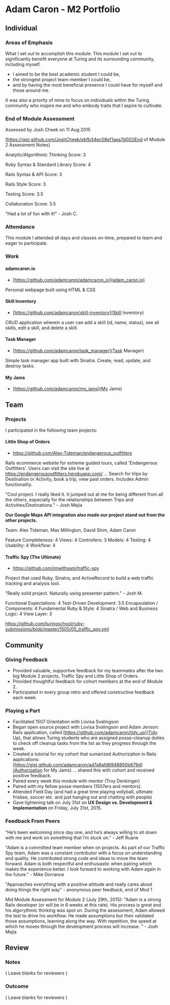 # Adam Caron - M2 Portfolio

## Individual

### Areas of Emphasis

What I set out to accomplish this module:
This module I set out to significantly benefit everyone at Turing and its surrounding community, including myself.
 - I aimed to be the best academic student I could be,
 - the strongest project team-member I could be,
 - and by having the most beneficial presence I could have for myself and those around me.

 It was also a priority of mine to focus on individuals within the Turing community who inspire me and who embody traits that I aspire to cultivate.

### End of Module Assessment

Assessed by Josh Cheek on 11 Aug 2015

[https://gist.github.com/JoshCheek/ebfb34ec08ef1aea7d00](End of Module 2 Assessment Notes)

Analytic/Algorithmic Thinking
Score: 3

Ruby Syntax & Standard Library
Score: 4

Rails Syntax & API
Score: 3

Rails Style
Score: 3

Testing
Score: 3.5

Collaboration
Score: 3.5

"Had a lot of fun with it!" - Josh C.

### Attendance

This module I attended all days and classes on-time, prepared to learn and eager to participate.

### Work

#### adamcaron.io

* [https://github.com/adamcaron/adamcaron_io](adam_caron.io)

Personal webpage built using HTML & CSS

#### Skill Inventory

* [https://github.com/adamcaron/skill-inventory](Skill Inventory)

CRUD application wherein a user can add a skill (id, name, status), see all skills, edit a skill, and delete a skill.

#### Task Manager

* [https://github.com/adamcaron/task_manager](Task Manager)

Simple task manager app built with Sinatra. Create, read, update, and destroy tasks.

#### My Jams

* [https://github.com/adamcaron/my_jams](My Jams)

## Team

### Projects

I participated in the following team projects:

#### Little Shop of Orders

* https://github.com/Alex-Tideman/endangerous_outfitters

Rails ecommerce website for extreme guided tours, called 'Endangerous Outfitters'. Users can visit the site live at https://endangerousoutfitters.herokuapp.com/ ... Search for trips by Destination or Activity, book a trip, view past orders. Includes Admin functionality.

"Cool project. I really liked it. It jumped out at me for being different from all the others, especially for the relationships between Trips and Activities/Destinations." - Josh Mejia

**Our Google Maps API integration also made our project stand out from the other projects.**

Team: Alex Tideman, Max Millington, David Shim, Adam Caron

Feature Completeness: 4
Views: 4
Controllers: 3
Models: 4
Testing: 4
Usability: 4
Workflow: 4

#### Traffic Spy (The Ultimate)

* https://github.com/imwithsam/traffic-spy

Project that used Ruby, Sinatra, and ActiveRecord to build a web traffic tracking and analysis tool.

"Really solid project. Naturally using presenter pattern." - Josh M.

Functional Expectations: 4
Test-Driven Development: 3.5
Encapsulation / Components: 4
Fundamental Ruby & Style: 4
Sinatra / Web and Business Logic: 4
View Layer: 3

https://github.com/turingschool/ruby-submissions/blob/master/1505/05_traffic_spy.yml

## Community

### Giving Feedback

 - Provided valuable, supportive feedback for my teammates after the two big Module 2 projects, Traffic Spy and Little Shop of Orders.
 - Provided thoughtful feedback for cohort members at the end of Module 2.
 - Participated in every group retro and offered constructive feedback each week.

### Playing a Part

 - Facilitated 1507 Orientation with Lovisa Svalingson
 - Began open source project with Lovisa Svalingson and Adam Jenson: Rails application, called [https://github.com/adamcaron/tidy_up](Tidy Up), that allows Turing students who are assigned posse-cleanup duties to check off cleanup tasks from the list as they progress through the week.
 - Created a tutorial for my cohort that sumarized Authorization in Rails applications: [https://gist.github.com/adamcaron/ad7a8afd6948850b679d](Authorization for My Jams) ... shared this with cohort and received positive feedback.
 - Paired every week this module with mentor (Troy Denkinger)
 - Paired with my fellow posse members (1507ers and mentors).
 - Attended Field Day (and had a great time playing vollyball, ultimate frisbee, soccer etc. and just hanging out and chatting with people)
 - Gave lightening talk on July 31st on **UX Design vs. Development & Implementation** on Friday, July 31st, 2015.

### Feedback From Peers

“He’s been welcoming since day one, and he’s always willing to sit down with me and work on something that I’m stuck on." - Jeff Ruane

"Adam is a committed team member when on projects. As part of our Traffic Spy team, Adam was a constant contributor with a focus on understanding and quality. He contributed strong code and ideas to move the team forward. Adam is both respectful and enthusiastic when pairing which makes the experience better. I look forward to working  with Adam again in the future." - Mike Dorrance

"Approaches everything with a positive attitude and really cares about doing things the right way" - anonymous peer feedback, end of Mod 1

Mid Module Assessment for Module 2 (July 29th, 2015):
"Adam is a strong Rails developer (or will be in 6 weeks at this rate). His process is great and his algorythmic thinking was spot on. During the assessment, Adam allowed the test to drive his workflow. He made assumptions but then validated those assumptions, learning along the way. With repetition, the speed at which he moves through the development process will increase. " - Josh Mejia


## Review

### Notes

( Leave blanks for reviewers )

### Outcome

( Leave blanks for reviewers )
